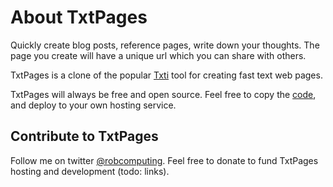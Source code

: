 # About TxtPages

Quickly create blog posts, reference pages, write down your thoughts. The page you create will have a unique url which you can share with others.

TxtPages is a clone of the popular [Txti](https://txti.es/) tool for creating fast text web pages.

TxtPages will always be free and open source. Feel free to copy the [code](https://github.com/robdelacruz/txtpages), and deploy to your own hosting service.

## Contribute to TxtPages

Follow me on twitter [@robcomputing](https://twitter.com/robcomputing). Feel free to donate to fund TxtPages hosting and development (todo: links).

